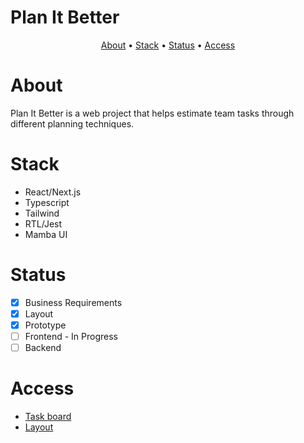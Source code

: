 # Plan It Better

<p align="center">
 <a href="#about">About</a> •
 <a href="#stack">Stack</a> • 
 <a href="#status">Status</a> • 
 <a href="#access">Access</a>
</p>

# About

Plan It Better is a web project that helps estimate team tasks through different planning techniques.

# Stack

-   React/Next.js
-   Typescript
-   Tailwind
-   RTL/Jest
-   Mamba UI

# Status

-   [x] Business Requirements
-   [x] Layout
-   [x] Prototype
-   [ ] Frontend - In Progress
-   [ ] Backend

# Access

-   <a href="https://miro.com/welcomeonboard/bmtENGRlWW4xMlNaS09vajBIZDdMSDhMZ1NiNHd5NGk3anNEODJyN0xaa3ViQ1FBZ2NLc3BYZUltcTZnRWdlUnwzMDc0NDU3MzQ4NzU0NTcwNDA5fDI=?share_link_id=814939474010" target="_blank">Task board</a>
-   <a href="https://www.figma.com/file/4TbE0a41Oeq8c82VxGr2pU/Plan-It-Better?type=design&node-id=0%3A1&mode=design&t=IQn56G1rmDbwv6Bn-1" target="_blank">Layout</a>
